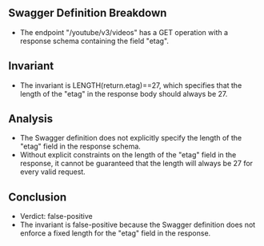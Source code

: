 ## Swagger Definition Breakdown
- The endpoint "/youtube/v3/videos" has a GET operation with a response schema containing the field "etag".

## Invariant
- The invariant is LENGTH(return.etag)==27, which specifies that the length of the "etag" in the response body should always be 27.

## Analysis
- The Swagger definition does not explicitly specify the length of the "etag" field in the response schema.
- Without explicit constraints on the length of the "etag" field in the response, it cannot be guaranteed that the length will always be 27 for every valid request.

## Conclusion
- Verdict: false-positive
- The invariant is false-positive because the Swagger definition does not enforce a fixed length for the "etag" field in the response.
